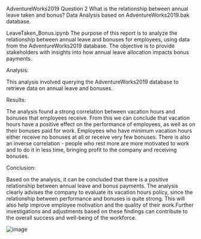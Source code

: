 AdventureWorks2019 Question 2 What is the relationship between annual leave taken and bonus?
Data Analysis based on AdventureWorks2019.bak database.

LeaveTaken_Bonus.ipynb
The purpose of this report is to analyze the relationship between annual leave and bonuses for employees, using data from the AdventureWorks2019 database. The objective is to provide stakeholders with insights into how annual leave allocation impacts bonus payments.

Analysis:

This analysis involved querying the AdventureWorks2019 database to retrieve data on annual leave and bonuses.

Results:

The analysis found a strong correlation between vacation hours and bonuses that employees receive. From this we can conclude that vacation hours have a positive effect on the performance of employees, as well as on their bonuses paid for work. Employees who have minimum vacation hours either receive no bonuses at all or receive very few bonuses. There is also an inverse correlation - people who rest more are more motivated to work and to do it in less time, bringing profit to the company and receiving bonuses.

Conclusion:

Based on the analysis, it can be concluded that there is a positive relationship between annual leave and bonus payments. The analysis clearly advises the company to evaluate its vacation hours policy, since the relationship between performance and bonuses is quite strong. This will also help improve employee motivation and the quality of their work.Further investigations and adjustments based on these findings can contribute to the overall success and well-being of the workforce.

![image](https://github.com/user-attachments/assets/47323bd4-7b2d-4114-9e27-4acc89e8bb49)
